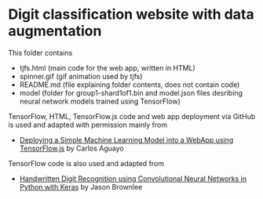 # Digit classification website with data augmentation

This folder contains
- tjfs.html (main code for the web app, written in HTML)
- spinner.gif (gif animation used by tjfs)
- README.md (file explaining folder contents, does not contain code)
- model (folder for group1-shard1of1.bin and model.json files desribing neural network models trained using TensorFlow)

TensorFlow, HTML, TensorFlow.js code and web app deployment via GitHub is used and adapted with permission mainly from
- [Deploying a Simple Machine Learning Model into a WebApp using TensorFlow.js](https://towardsdatascience.com/deploying-a-simple-machine-learning-model-into-a-webapp-using-tensorflow-js-3609c297fb04) by Carlos Aguayo

TensorFlow code is also used and adapted from
- [Handwritten Digit Recognition using Convolutional Neural Networks in Python with Keras](https://machinelearningmastery.com/handwritten-digit-recognition-using-convolutional-neural-networks-python-keras/) by Jason Brownlee
